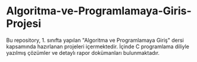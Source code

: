 # Algoritma-ve-Programlamaya-Giris-Projesi
 Bu repository, 1. sınıfta yapılan "Algoritma ve Programlamaya Giriş" dersi kapsamında hazırlanan projeleri içermektedir. İçinde C programlama diliyle yazılmış çözümler ve detaylı rapor dokümanları bulunmaktadır.
